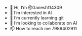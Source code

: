 - 👋 Hi, I’m @Ganesh114309
- 👀 I’m interested in AI
- 🌱 I’m currently learning git
- 💞️ I’m looking to collaborate on AI
- 📫 How to reach me 7989402911

<!---
Ganesh114309/Ganesh114309 is a ✨ special ✨ repository because its `README.md` (this file) appears on your GitHub profile.
You can click the Preview link to take a look at your changes.
--->
